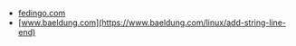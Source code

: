 * [fedingo.com](https://fedingo.com/how-to-append-text-at-end-of-each-line-in-linux/)
* [www.baeldung.com](https://www.baeldung.com/linux/add-string-line-end)
